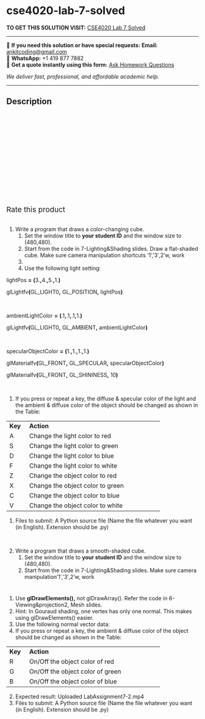 # cse4020-lab-7-solved
**TO GET THIS SOLUTION VISIT:** [CSE4020 Lab 7 Solved](https://www.ankitcodinghub.com/product/cse4020-lab-7-solved/)


---

📩 **If you need this solution or have special requests:** **Email:** ankitcoding@gmail.com  
📱 **WhatsApp:** +1 419 877 7882  
📄 **Get a quote instantly using this form:** [Ask Homework Questions](https://www.ankitcodinghub.com/services/ask-homework-questions/)

*We deliver fast, professional, and affordable academic help.*

---

<h2>Description</h2>



<div class="kk-star-ratings kksr-auto kksr-align-center kksr-valign-top" data-payload="{&quot;align&quot;:&quot;center&quot;,&quot;id&quot;:&quot;91693&quot;,&quot;slug&quot;:&quot;default&quot;,&quot;valign&quot;:&quot;top&quot;,&quot;ignore&quot;:&quot;&quot;,&quot;reference&quot;:&quot;auto&quot;,&quot;class&quot;:&quot;&quot;,&quot;count&quot;:&quot;0&quot;,&quot;legendonly&quot;:&quot;&quot;,&quot;readonly&quot;:&quot;&quot;,&quot;score&quot;:&quot;0&quot;,&quot;starsonly&quot;:&quot;&quot;,&quot;best&quot;:&quot;5&quot;,&quot;gap&quot;:&quot;4&quot;,&quot;greet&quot;:&quot;Rate this product&quot;,&quot;legend&quot;:&quot;0\/5 - (0 votes)&quot;,&quot;size&quot;:&quot;24&quot;,&quot;title&quot;:&quot;CSE4020 Lab 7 Solved&quot;,&quot;width&quot;:&quot;0&quot;,&quot;_legend&quot;:&quot;{score}\/{best} - ({count} {votes})&quot;,&quot;font_factor&quot;:&quot;1.25&quot;}">

<div class="kksr-stars">

<div class="kksr-stars-inactive">
            <div class="kksr-star" data-star="1" style="padding-right: 4px">


<div class="kksr-icon" style="width: 24px; height: 24px;"></div>
        </div>
            <div class="kksr-star" data-star="2" style="padding-right: 4px">


<div class="kksr-icon" style="width: 24px; height: 24px;"></div>
        </div>
            <div class="kksr-star" data-star="3" style="padding-right: 4px">


<div class="kksr-icon" style="width: 24px; height: 24px;"></div>
        </div>
            <div class="kksr-star" data-star="4" style="padding-right: 4px">


<div class="kksr-icon" style="width: 24px; height: 24px;"></div>
        </div>
            <div class="kksr-star" data-star="5" style="padding-right: 4px">


<div class="kksr-icon" style="width: 24px; height: 24px;"></div>
        </div>
    </div>

<div class="kksr-stars-active" style="width: 0px;">
            <div class="kksr-star" style="padding-right: 4px">


<div class="kksr-icon" style="width: 24px; height: 24px;"></div>
        </div>
            <div class="kksr-star" style="padding-right: 4px">


<div class="kksr-icon" style="width: 24px; height: 24px;"></div>
        </div>
            <div class="kksr-star" style="padding-right: 4px">


<div class="kksr-icon" style="width: 24px; height: 24px;"></div>
        </div>
            <div class="kksr-star" style="padding-right: 4px">


<div class="kksr-icon" style="width: 24px; height: 24px;"></div>
        </div>
            <div class="kksr-star" style="padding-right: 4px">


<div class="kksr-icon" style="width: 24px; height: 24px;"></div>
        </div>
    </div>
</div>


<div class="kksr-legend" style="font-size: 19.2px;">
            <span class="kksr-muted">Rate this product</span>
    </div>
    </div>
&nbsp;

<ol>
<li>Write a program that draws a color-changing cube.
<ol>
<li>Set the window title to <strong>your student ID</strong> and the window size to (480,480).</li>
<li>Start from the code in 7-Lighting&amp;Shading slides. Draw a flat-shaded cube. Make sure camera manipulation shortcuts ‘1’,’3′,2’w, work</li>
<li></li>
<li>Use the following light setting:</li>
</ol>
</li>
</ol>
lightPos <strong>=</strong> <strong>(</strong>3.<strong>,</strong>4.<strong>,</strong>5.<strong>,</strong>1.<strong>)</strong>

glLightfv<strong>(</strong>GL_LIGHT0<strong>,</strong> GL_POSITION<strong>,</strong> lightPos<strong>)</strong>

&nbsp;

ambientLightColor <strong>=</strong> <strong>(</strong>.1<strong>,</strong>.1<strong>,</strong>.1<strong>,</strong>1.<strong>)</strong>

glLightfv<strong>(</strong>GL_LIGHT0<strong>,</strong> GL_AMBIENT<strong>,</strong> ambientLightColor<strong>)</strong>

&nbsp;

specularObjectColor <strong>=</strong> <strong>(</strong>1.<strong>,</strong>1.<strong>,</strong>1.<strong>,</strong>1.<strong>)</strong>

glMaterialfv<strong>(</strong>GL_FRONT<strong>,</strong> GL_SPECULAR<strong>,</strong> specularObjectColor<strong>)</strong>

glMaterialfv<strong>(</strong>GL_FRONT<strong>,</strong> GL_SHININESS<strong>,</strong> 10<strong>)</strong>

&nbsp;

<ol>
<li>If you press or repeat a key, the diffuse &amp; specular color of the light and the ambient &amp; diffuse color of the object should be changed as shown in the Table:</li>
</ol>
<table width="371">
<tbody>
<tr>
<td width="36"><strong>Key </strong></td>
<td width="335"><strong>Action </strong></td>
</tr>
<tr>
<td width="36">A</td>
<td width="335">Change the light color to red</td>
</tr>
<tr>
<td width="36">S</td>
<td width="335">Change the light color to green</td>
</tr>
<tr>
<td width="36">D</td>
<td width="335">Change the light color to blue</td>
</tr>
<tr>
<td width="36">F</td>
<td width="335">Change the light color to white</td>
</tr>
<tr>
<td width="36">Z</td>
<td width="335">Change the object color to red</td>
</tr>
<tr>
<td width="36">X</td>
<td width="335">Change the object color to green</td>
</tr>
<tr>
<td width="36">C</td>
<td width="335">Change the object color to blue</td>
</tr>
<tr>
<td width="36">V</td>
<td width="335">Change the object color to white</td>
</tr>
</tbody>
</table>
<ol>
<li>Files to submit: A Python source file (Name the file whatever you want (in English). Extension should be .py)</li>
</ol>
&nbsp;

<ol start="2">
<li>Write a program that draws a smooth-shaded cube.
<ol>
<li>Set the window title to <strong>your student ID</strong> and the window size to (480,480).</li>
<li>Start from the code in 7-Lighting&amp;Shading slides. Make sure camera manipulation’1′,’3′,2’w, work</li>
</ol>
</li>
</ol>
<h1></h1>
<ol>
<li>Use <strong>glDrawElements(),</strong> not glDrawArray(). Refer the code in 6-Viewing&amp;projection2, Mesh slides.</li>
<li>Hint: In Gouraud shading, one vertex has only one normal. This makes using glDrawElements() easier.</li>
<li>Use the following normal vector data:</li>
<li>If you press or repeat a key, the ambient &amp; diffuse color of the object should be changed as shown in the Table:</li>
</ol>
<table width="371">
<tbody>
<tr>
<td width="36"><strong>Key </strong></td>
<td width="335"><strong>Action </strong></td>
</tr>
<tr>
<td width="36">R</td>
<td width="335">On/Off the object color of red</td>
</tr>
<tr>
<td width="36">G</td>
<td width="335">On/Off the object color of green</td>
</tr>
<tr>
<td width="36">B</td>
<td width="335">On/Off the object color of blue</td>
</tr>
</tbody>
</table>
<ol start="2">
<li>Expected result: Uploaded LabAssignment7-2.mp4</li>
<li>Files to submit: A Python source file (Name the file whatever you want (in English). Extension should be .py)</li>
</ol>
&nbsp;
